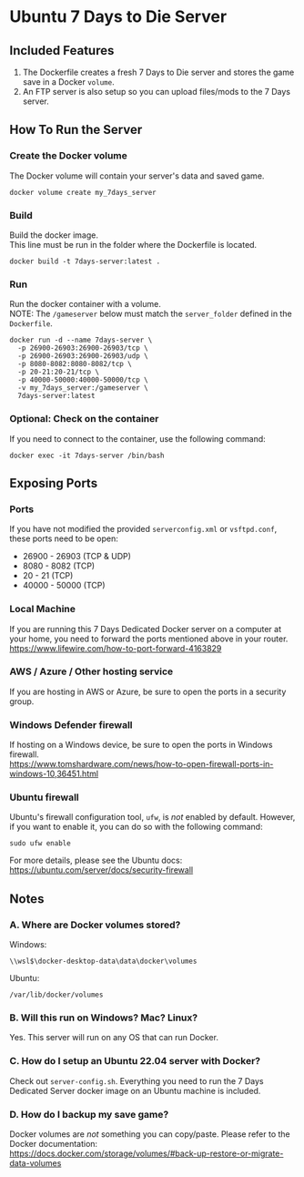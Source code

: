# Ubuntu 7 Days to Die Server

## Included Features
1. The Dockerfile creates a fresh 7 Days to Die server and stores the game save in a Docker `volume`.
2. An FTP server is also setup so you can upload files/mods to the 7 Days server.

## How To Run the Server

### Create the Docker volume
The Docker volume will contain your server's data and saved game.
```
docker volume create my_7days_server
```

### Build
Build the docker image.<br/>
This line must be run in the folder where the Dockerfile is located.
```
docker build -t 7days-server:latest .
```

### Run
Run the docker container with a volume. <br/>
NOTE: The `/gameserver` below must match the `server_folder` defined in the `Dockerfile`.
```
docker run -d --name 7days-server \
  -p 26900-26903:26900-26903/tcp \
  -p 26900-26903:26900-26903/udp \
  -p 8080-8082:8080-8082/tcp \
  -p 20-21:20-21/tcp \
  -p 40000-50000:40000-50000/tcp \
  -v my_7days_server:/gameserver \
  7days-server:latest
```

### Optional: Check on the container
If you need to connect to the container, use the following command:
```
docker exec -it 7days-server /bin/bash
```


## Exposing Ports

### Ports
If you have not modified the provided `serverconfig.xml` or `vsftpd.conf`, these ports need to be open:
- 26900 - 26903 (TCP & UDP)
- 8080 - 8082 (TCP)
- 20 - 21 (TCP)
- 40000 - 50000 (TCP)

### Local Machine
If you are running this 7 Days Dedicated Docker server on a computer at your home, you need to
forward the ports mentioned above in your router.<br/>
https://www.lifewire.com/how-to-port-forward-4163829

### AWS / Azure / Other hosting service
If you are hosting in AWS or Azure, be sure to open the ports in a security group.

### Windows Defender firewall
If hosting on a Windows device, be sure to open the ports in Windows firewall.<br/>
https://www.tomshardware.com/news/how-to-open-firewall-ports-in-windows-10,36451.html

### Ubuntu firewall
Ubuntu's firewall configuration tool, `ufw`, is _not_ enabled by default. However, if you want to enable it,
you can do so with the following command:
```
sudo ufw enable
```
For more details, please see the Ubuntu docs:<br/>
https://ubuntu.com/server/docs/security-firewall


## Notes

### A. Where are Docker volumes stored?
Windows:
```
\\wsl$\docker-desktop-data\data\docker\volumes
```
Ubuntu:
```
/var/lib/docker/volumes
```

### B. Will this run on Windows? Mac? Linux?
Yes. This server will run on any OS that can run Docker.
<br/>

### C. How do I setup an Ubuntu 22.04 server with Docker?
Check out `server-config.sh`. Everything you need to run the 7 Days Dedicated Server docker image on an Ubuntu machine is included.
<br/>

### D. How do I backup my save game?
Docker volumes are _not_ something you can copy/paste. Please refer to the Docker documentation:<br/>
https://docs.docker.com/storage/volumes/#back-up-restore-or-migrate-data-volumes
